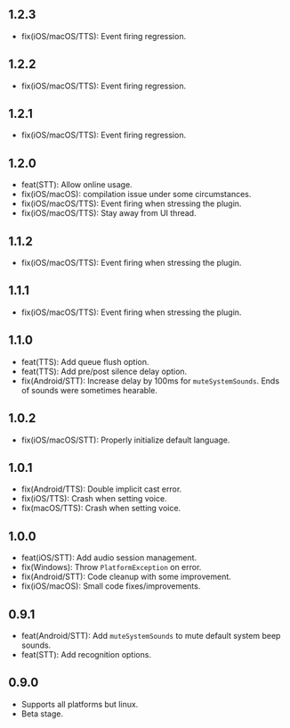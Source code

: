 ## 1.2.3
* fix(iOS/macOS/TTS): Event firing regression.

## 1.2.2
* fix(iOS/macOS/TTS): Event firing regression.

## 1.2.1
* fix(iOS/macOS/TTS): Event firing regression.

## 1.2.0
* feat(STT): Allow online usage.
* fix(iOS/macOS): compilation issue under some circumstances.
* fix(iOS/macOS/TTS): Event firing when stressing the plugin.
* fix(iOS/macOS/TTS): Stay away from UI thread.

## 1.1.2
* fix(iOS/macOS/TTS): Event firing when stressing the plugin.

## 1.1.1
* fix(iOS/macOS/TTS): Event firing when stressing the plugin.

## 1.1.0
* feat(TTS): Add queue flush option.
* feat(TTS): Add pre/post silence delay option.
* fix(Android/STT): Increase delay by 100ms for `muteSystemSounds`. Ends of sounds were sometimes hearable.

## 1.0.2
* fix(iOS/macOS/STT): Properly initialize default language.

## 1.0.1
* fix(Android/TTS): Double implicit cast error.
* fix(iOS/TTS): Crash when setting voice.
* fix(macOS/TTS): Crash when setting voice.

## 1.0.0
* feat(iOS/STT): Add audio session management.
* fix(Windows): Throw `PlatformException` on error.
* fix(Android/STT): Code cleanup with some improvement.
* fix(iOS/macOS): Small code fixes/improvements.

## 0.9.1
* feat(Android/STT): Add `muteSystemSounds` to mute default system beep sounds.
* feat(STT): Add recognition options.

## 0.9.0
* Supports all platforms but linux.
* Beta stage.
